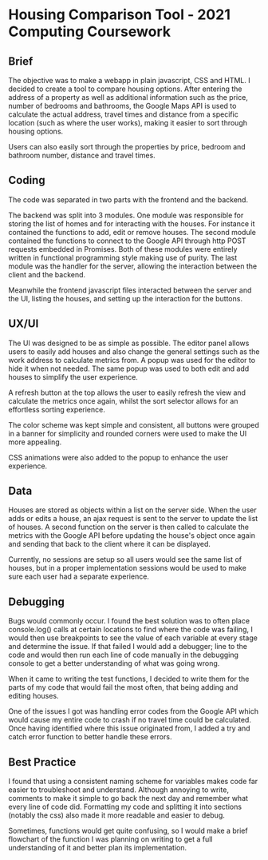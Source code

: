 # Housing Comparison Tool - 2021 Computing Coursework

## Brief
The objective was to make a webapp in plain javascript, CSS and HTML. I decided to create a tool to compare housing options. After entering the address of a property as well as additional information such as the price, number of bedrooms and bathrooms, the Google Maps API is used to calculate the actual address, travel times and distance from a specific location (such as where the user works), making it easier to sort through housing options.

Users can also easily sort through the properties by price, bedroom and bathroom number, distance and travel times.

## Coding
The code was separated in two parts with the frontend and the backend.

The backend was split into 3 modules. One module was responsible for storing the list of homes and for interacting with the houses. For instance it contained the functions to add, edit or remove houses. The second module contained the functions to connect to the Google API through http POST requests embedded in Promises. Both of these modules were entirely written in functional programming style making use of purity. The last module was the handler for the server, allowing the interaction between the client and the backend.

Meanwhile the frontend javascript files interacted between the server and the UI, listing the houses, and setting up the interaction for the buttons.

## UX/UI
The UI was designed to be as simple as possible. The editor panel allows users to easily add houses and also change the general settings such as the work address to calculate metrics from. A popup was used for the editor to hide it when not needed. The same popup was used to both edit and add houses to simplify the user experience.

A refresh button at the top allows the user to easily refresh the view and calculate the metrics once again, whilst the sort selector allows for an effortless sorting experience.

The color scheme was kept simple and consistent, all buttons were grouped in a banner for simplicity and rounded corners were used to make the UI more appealing.

CSS animations were also added to the popup to enhance the user experience.

## Data
Houses are stored as objects within a list on the server side. When the user adds or edits a house, an ajax request is sent to the server to update the list of houses. A second function on the server is then called to calculate the metrics with the Google API before updating the house's object once again and sending that back to the client where it can be displayed.

Currently, no sessions are setup so all users would see the same list of houses, but in a proper implementation sessions would be used to make sure each user had a separate experience.

## Debugging
Bugs would commonly occur. I found the best solution was to often place console.log() calls at certain locations to find where the code was failing, I would then use breakpoints to see the value of each variable at every stage and determine the issue. If that failed I would add a debugger; line to the code and would then run each line of code manually in the debugging console to get a better understanding of what was going wrong.

When it came to writing the test functions, I decided to write them for the parts of my code that would fail the most often, that being adding and editing houses.

One of the issues I got was handling error codes from the Google API which would cause my entire code to crash if no travel time could be calculated. Once having identified where this issue originated from, I added a try and catch error function to better handle these errors.

## Best Practice
I found that using a consistent naming scheme for variables makes code far easier to troubleshoot and understand. Although annoying to write, comments to make it simple to go back the next day and remember what every line of code did. Formatting my code and splitting it into sections (notably the css) also made it more readable and easier to debug.

Sometimes, functions would get quite confusing, so I would make a brief flowchart of the function I was planning on writing to get a full understanding of it and better plan its implementation.
